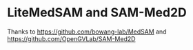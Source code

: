 # LiteMedSAM and SAM-Med2D
Thanks to https://github.com/bowang-lab/MedSAM and https://github.com/OpenGVLab/SAM-Med2D
